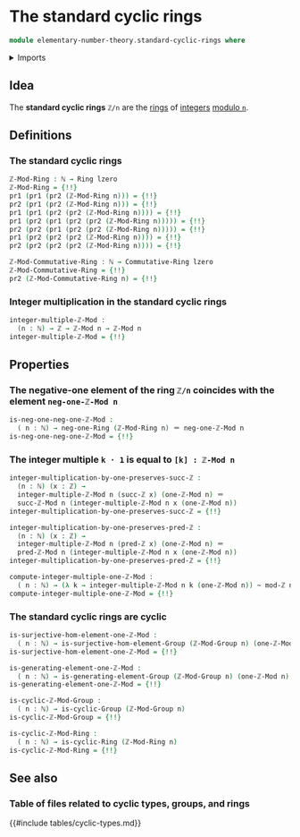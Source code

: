 # The standard cyclic rings

```agda
module elementary-number-theory.standard-cyclic-rings where
```

<details><summary>Imports</summary>

```agda
open import commutative-algebra.commutative-rings

open import elementary-number-theory.addition-integers
open import elementary-number-theory.integers
open import elementary-number-theory.modular-arithmetic
open import elementary-number-theory.modular-arithmetic-standard-finite-types
open import elementary-number-theory.natural-numbers
open import elementary-number-theory.ring-of-integers
open import elementary-number-theory.standard-cyclic-groups

open import foundation.action-on-identifications-functions
open import foundation.coproduct-types
open import foundation.dependent-pair-types
open import foundation.existential-quantification
open import foundation.homotopies
open import foundation.identity-types
open import foundation.surjective-maps
open import foundation.universe-levels

open import group-theory.cyclic-groups
open import group-theory.generating-elements-groups

open import ring-theory.cyclic-rings
open import ring-theory.integer-multiples-of-elements-rings
open import ring-theory.rings
```

</details>

## Idea

The **standard cyclic rings** `ℤ/n` are the [rings](ring-theory.rings.md) of
[integers](elementary-number-theory.integers.md)
[modulo `n`](elementary-number-theory.modular-arithmetic.md).

## Definitions

### The standard cyclic rings

```agda
ℤ-Mod-Ring : ℕ → Ring lzero
ℤ-Mod-Ring = {!!}
pr1 (pr1 (pr2 (ℤ-Mod-Ring n))) = {!!}
pr2 (pr1 (pr2 (ℤ-Mod-Ring n))) = {!!}
pr1 (pr1 (pr2 (pr2 (ℤ-Mod-Ring n)))) = {!!}
pr1 (pr2 (pr1 (pr2 (pr2 (ℤ-Mod-Ring n))))) = {!!}
pr2 (pr2 (pr1 (pr2 (pr2 (ℤ-Mod-Ring n))))) = {!!}
pr1 (pr2 (pr2 (pr2 (ℤ-Mod-Ring n)))) = {!!}
pr2 (pr2 (pr2 (pr2 (ℤ-Mod-Ring n)))) = {!!}

ℤ-Mod-Commutative-Ring : ℕ → Commutative-Ring lzero
ℤ-Mod-Commutative-Ring = {!!}
pr2 (ℤ-Mod-Commutative-Ring n) = {!!}
```

### Integer multiplication in the standard cyclic rings

```agda
integer-multiple-ℤ-Mod :
  (n : ℕ) → ℤ → ℤ-Mod n → ℤ-Mod n
integer-multiple-ℤ-Mod = {!!}
```

## Properties

### The negative-one element of the ring `ℤ/n` coincides with the element `neg-one-ℤ-Mod n`

```agda
is-neg-one-neg-one-ℤ-Mod :
  ( n : ℕ) → neg-one-Ring (ℤ-Mod-Ring n) ＝ neg-one-ℤ-Mod n
is-neg-one-neg-one-ℤ-Mod = {!!}
```

### The integer multiple `k · 1` is equal to `[k] : ℤ-Mod n`

```agda
integer-multiplication-by-one-preserves-succ-ℤ :
  (n : ℕ) (x : ℤ) →
  integer-multiple-ℤ-Mod n (succ-ℤ x) (one-ℤ-Mod n) ＝
  succ-ℤ-Mod n (integer-multiple-ℤ-Mod n x (one-ℤ-Mod n))
integer-multiplication-by-one-preserves-succ-ℤ = {!!}

integer-multiplication-by-one-preserves-pred-ℤ :
  (n : ℕ) (x : ℤ) →
  integer-multiple-ℤ-Mod n (pred-ℤ x) (one-ℤ-Mod n) ＝
  pred-ℤ-Mod n (integer-multiple-ℤ-Mod n x (one-ℤ-Mod n))
integer-multiplication-by-one-preserves-pred-ℤ = {!!}

compute-integer-multiple-one-ℤ-Mod :
  ( n : ℕ) → (λ k → integer-multiple-ℤ-Mod n k (one-ℤ-Mod n)) ~ mod-ℤ n
compute-integer-multiple-one-ℤ-Mod = {!!}
```

### The standard cyclic rings are cyclic

```agda
is-surjective-hom-element-one-ℤ-Mod :
  ( n : ℕ) → is-surjective-hom-element-Group (ℤ-Mod-Group n) (one-ℤ-Mod n)
is-surjective-hom-element-one-ℤ-Mod = {!!}

is-generating-element-one-ℤ-Mod :
  ( n : ℕ) → is-generating-element-Group (ℤ-Mod-Group n) (one-ℤ-Mod n)
is-generating-element-one-ℤ-Mod = {!!}

is-cyclic-ℤ-Mod-Group :
  ( n : ℕ) → is-cyclic-Group (ℤ-Mod-Group n)
is-cyclic-ℤ-Mod-Group = {!!}

is-cyclic-ℤ-Mod-Ring :
  ( n : ℕ) → is-cyclic-Ring (ℤ-Mod-Ring n)
is-cyclic-ℤ-Mod-Ring = {!!}
```

## See also

### Table of files related to cyclic types, groups, and rings

{{#include tables/cyclic-types.md}}
